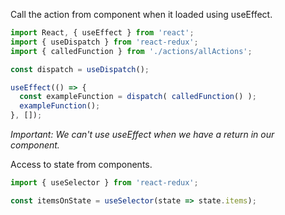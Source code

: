 Call the action from component when it loaded using useEffect.
```javascript
import React, { useEffect } from 'react';
import { useDispatch } from 'react-redux';
import { calledFunction } from './actions/allActions';

const dispatch = useDispatch();

useEffect(() => {
  const exampleFunction = dispatch( calledFunction() );
  exampleFunction();
}, []);
```
_Important: We can't use useEffect when we have a return in our component._

Access to state from components.
```javascript
import { useSelector } from 'react-redux';

const itemsOnState = useSelector(state => state.items);
```
